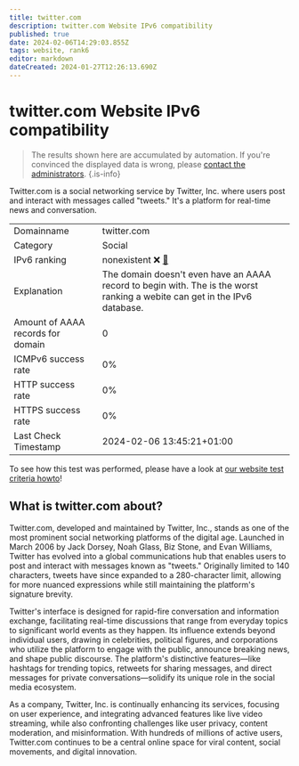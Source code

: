 ```yaml
---
title: twitter.com
description: twitter.com Website IPv6 compatibility
published: true
date: 2024-02-06T14:29:03.855Z
tags: website, rank6
editor: markdown
dateCreated: 2024-01-27T12:26:13.690Z
---
```


# twitter.com Website IPv6 compatibility

> The results shown here are accumulated by automation. If you're convinced the displayed data is wrong, please [contact the administrators](/howto/chat). 
{.is-info}

Twitter.com is a social networking service by Twitter, Inc. where users post and interact with messages called "tweets." It's a platform for real-time news and conversation.


|   |   |
| - | - |
| Domainname | twitter.com
| Category | Social |
| IPv6 ranking | nonexistent :x: [🔗](/howto/ranking) |
| Explanation | The domain doesn't even have an AAAA record to begin with. The is the worst ranking a webite can get in the IPv6 database. |
| Amount of AAAA records for domain | 0 |
| ICMPv6 success rate | 0%|
| HTTP success rate | 0% |
| HTTPS success rate | 0% |
| Last Check Timestamp | 2024-02-06 13:45:21+01:00 |

To see how this test was performed, please have a look at [our website test criteria howto](/howto/testcriteria/website)!


## What is twitter.com about?
Twitter.com, developed and maintained by Twitter, Inc., stands as one of the most prominent social networking platforms of the digital age. Launched in March 2006 by Jack Dorsey, Noah Glass, Biz Stone, and Evan Williams, Twitter has evolved into a global communications hub that enables users to post and interact with messages known as "tweets." Originally limited to 140 characters, tweets have since expanded to a 280-character limit, allowing for more nuanced expressions while still maintaining the platform's signature brevity.

Twitter's interface is designed for rapid-fire conversation and information exchange, facilitating real-time discussions that range from everyday topics to significant world events as they happen. Its influence extends beyond individual users, drawing in celebrities, political figures, and corporations who utilize the platform to engage with the public, announce breaking news, and shape public discourse. The platform's distinctive features—like hashtags for trending topics, retweets for sharing messages, and direct messages for private conversations—solidify its unique role in the social media ecosystem.

As a company, Twitter, Inc. is continually enhancing its services, focusing on user experience, and integrating advanced features like live video streaming, while also confronting challenges like user privacy, content moderation, and misinformation. With hundreds of millions of active users, Twitter.com continues to be a central online space for viral content, social movements, and digital innovation.


